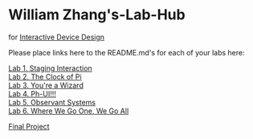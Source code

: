 # William Zhang's-Lab-Hub
for [Interactive Device Design](https://github.com/FAR-Lab/Developing-and-Designing-Interactive-Devices/)

Please place links here to the README.md's for each of your labs here:

[Lab 1. Staging Interaction](Lab%201/) <br>
[Lab 2. The Clock of Pi](Lab%202/) <br>
[Lab 3. You're a Wizard](Lab%203/) <br>
[Lab 4. Ph-UI!!!](Lab%204/) <br>
[Lab 5. Observant Systems](Lab%205/)<br>
[Lab 6. Where We Go One, We Go All](Lab%206/) 

[Final Project](https://github.com/williamzhang012998/CS5424-Final-Project)
